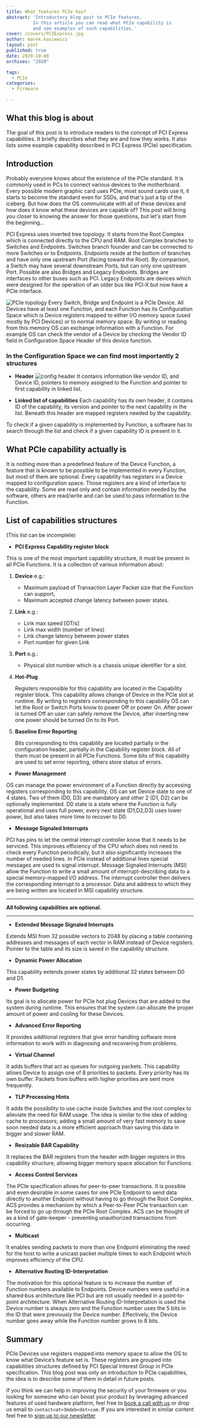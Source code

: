 ```yaml
---
title: What features PCIe has?
abstract: 'Introductory blog post to PCIe features.
          In this article you can read what PCIe capability is
          and see examples of such capabilities.'
cover: /covers/PCIExpress.jpg
author: marek.kasiewicz
layout: post
published: true
date: 2020-10-08
archives: "2020"

tags:
  - PCIe
categories:
  - Firmware

---
```


## What this blog is about

The goal of this post is to introduce readers to the concept of PCI Express
capabilities. It briefly describes what they are and how they works. It also
lists some example capability described in PCI Express (PCIe) specification.

## Introduction

Probably everyone knows about the existence of the PCIe standard. It is commonly
used in PCs to connect various devices to the motherboard. Every possible modern
graphic card uses PCIe, most sound cards use it, it starts to become the
standard even for SSDs, and that's just a tip of the iceberg. But how does the
OS communicate with all of these devices and how does it know what these devices
are capable of? This post will bring you closer to knowing the answer for those
questions, but let's start from the beginning...

PCI Express uses inverted tree topology. It starts from the Root Complex which
is connected directly to the CPU and RAM. Root Complex branches to Switches and
Endpoints. Switches branch founder and can be connected to more Switches or to
Endpoints. Endpoints reside at the bottom of branches and have only one upstream
Port (facing toward the Root). By comparison, a Switch may have several
downstream Ports, but can only one upstream Port. Possible are also Bridges and
Legacy Endpoints. Bridges are interfaces to other buses such as PCI. Legacy
Endpoints are devices which were designed for the operation of an older bus like
PCI‐X but now have a PCIe interface.

![PCIe topology](/img/Example_PCI_Express_Topology.png) Every Switch, Bridge and
Endpoint is a PCIe Device. All Devices have at least one Function, and each
Function has its Configuration Space which is Device registers mapped to either
I/O memory space (used mostly by PCI Devices) or to normal memory space. By
writing or reading from this memory OS can exchange information with a Function.
For example OS can check the vendor of a Device by checking the Vendor ID field
in Configuration Space Header of this device function.

### In the Configuration Space we can find most importantly 2 structures

- **Header** ![config header](/img/Pci-config-space.png) It contains information
  like vendor ID, and Device ID, pointers to memory assigned to the Function and
  pointer to first capability in linked list.

- **Linked list of capabilities** Each capability has its own header, it
  contains ID of the capability, its version and pointer to the next capability
  in the list. Beneath this header are mapped registers needed by the
  capability.

To check if a given capability is implemented by Function, a software has to
search through the list and check if a given capability ID is present in it.

## What PCIe capability actually is

It is nothing more than a predefined feature of the Device Function, a feature
that is known to be possible to be implemented in every Function, but most of
them are optional. Every capability has registers in a Device mapped to
configuration space. Those registers are a kind of interface to the capability.
Some are read only and contain information needed by the software, others are
read/write and can be used to pass information to the Function.

## List of capabilities structures

(This list can be incomplete)

- **PCI Express Capability register block**

This is one of the most important capability structure, it must be present in
all PCIe Functions. It is a collection of various information about:

1. **Device** e.g.:

   - Maximum payload of Transaction Layer Packet size that the Function can
     support,
   - Maximum accepted change latency between power states.

1. **Link** e.g.:

   - Link max speed \[GT/s\]
   - Link max width (number of lines)
   - Link change latency between power states
   - Port number for given Link

1. **Port** e.g.:

   - Physical slot number which is a chassis unique identifier for a slot.

1. **Hot-Plug**

   Registers responsible for this capability are located in the Capability
   register block. This capability allows change of Device in the PCIe slot at
   runtime. By writing to registers corresponding to this capability OS can let
   the Root or Switch Ports know to power Off or power On. After power is turned
   Off an user can safely remove the Device, after inserting new one power
   should be turned On to its Port.

1. **Baseline Error Reporting**

   Bits corresponding to this capability are located partially in the
   configuration header, partially in the Capability register block. All of them
   must be present in all PCIe Functions. Some bits of this capability are used
   to set error reporting, others store status of errors.

- **Power Management**

OS can manage the power environment of a Function directly by accessing
registers corresponding to this capability. OS can set Device state to one of 4
states. Two of them (D0, D3) are mandatory and other 2 (D1, D2) can be
optionally implemented. D0 state is a state where the Function is fully
operational and uses full power, every next state (D1,D2,D3) uses lower power,
but also takes more time to recover to D0.

- **Message Signaled Interrupts**

PCI has pins to let the central interrupt controller know that it needs to be
serviced. This improves efficiency of the CPU which does not need to check every
Function periodically, but it also significantly increases the number of needed
lines. In PCIe instead of additional lines special messages are used to signal
interrupt. Message Signaled Interrupts (MSI) allow the Function to write a small
amount of interrupt-describing data to a special memory-mapped I/O address. The
interrupt controller then delivers the corresponding interrupt to a processor.
Data and address to which they are being written are located in MSI capability
structure.

---

**All following capabilities are optional.**

---

- **Extended Message Signaled Interrupts**

Extends MSI from 32 possible vectors to 2048 by placing a table containing
addresses and messages of each vector in RAM instead of Device registers.
Pointer to the table and its size is saved in the capability structure.

- **Dynamic Power Allocation**

This capability extends power states by additional 32 states between D0 and D1.

- **Power Budgeting**

Its goal is to allocate power for PCIe hot plug Devices that are added to the
system during runtime. This ensures that the system can allocate the proper
amount of power and cooling for these Devices.

- **Advanced Error Reporting**

It provides additional registers that give error handling software more
information to work with in diagnosing and recovering from problems.

- **Virtual Channel**

It adds buffers that act as queues for outgoing packets. This capability allows
Device to assign one of 8 priorities to packets. Every priority has its own
buffer. Packets from buffers with higher priorities are sent more frequently.

- **TLP Processing Hints**

It adds the possibility to use cache inside Switches and the root complex to
alleviate the need for RAM usage. The idea is similar to the idea of ​​adding
cache to processors; adding a small amount of very fast memory to save soon
needed data is a more efficient approach than saving this data in bigger and
slower RAM.

- **Resizable BAR Capability**

It replaces the BAR registers from the header with bigger registers in this
capability structure, allowing bigger memory space allocation for Functions.

- **Access Control Services**

The PCIe specification allows for peer-to-peer transactions. It is possible and
even desirable in some cases for one PCIe Endpoint to send data directly to
another Endpoint without having to go through the Root Complex. ACS provides a
mechanism by which a Peer-to-Peer PCIe transaction can be forced to go up
through the PCIe Root Complex. ACS can be thought of as a kind of gate-keeper -
preventing unauthorized transactions from occurring.

- **Multicast**

It enables sending packets to more than one Endpoint eliminating the need for
the host to write a unicast packet multiple times to each Endpoint which
improves efficiency of the CPU.

- **Alternative Routing ID-Interpretation**

The motivation for this optional feature is to increase the number of Function
numbers available to Endpoints. Device numbers were useful in a shared‐bus
architecture like PCI but are not usually needed in a point‐to‐point
architecture. When Alternative Routing ID-Interpretation is used the Device
number is always zero and the Function number uses the 5 bits in the ID that
were previously the Device number. Effectively, the Device number goes away
while the Function number grows to 8 bits.

## Summary

PCIe Devices use registers mapped into memory space to allow the OS to know what
Device’s feature set is. These registers are grouped into capabilities
structures defined by PCI Special Interest Group in PCIe specification. This
blog post was only an introduction to PCIe capabilities, the idea is to describe
some of them in detail in future posts.

If you think we can help in improving the security of your firmware or you
looking for someone who can boost your product by leveraging advanced features
of used hardware platform, feel free to
[book a call with us](https://calendly.com/3mdeb/consulting-remote-meeting) or
drop us email to `contact<at>3mdeb<dot>com`. If you are interested in similar
content feel free to [sign up to our newsletter](http://eepurl.com/doF8GX)
